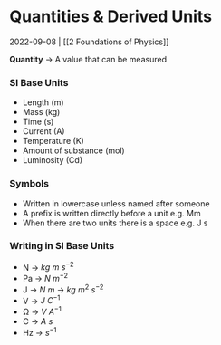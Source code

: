 # Quantities & Derived Units
2022-09-08 | [[2 Foundations of Physics]]

**Quantity** -> A value that can be measured

### SI Base Units
- Length (m)
- Mass (kg)
- Time (s)
- Current (A)
- Temperature (K)
- Amount of substance (mol)
- Luminosity (Cd)

### Symbols
- Written in lowercase unless named after someone
- A prefix is written directly before a unit e.g. Mm
- When there are two units there is a space e.g. J s

### Writing in SI Base Units
- N -> $kg\ m\ s^{-2}$ 
- Pa -> $N\ m^{-2}$
- J -> $N\ m$ -> $kg\ m^2\ s^{-2}$
- V -> $J\ C^{-1}$
- Ω -> $V\ A^{-1}$
- C -> $A\ s$
- Hz -> $s^{-1}$
